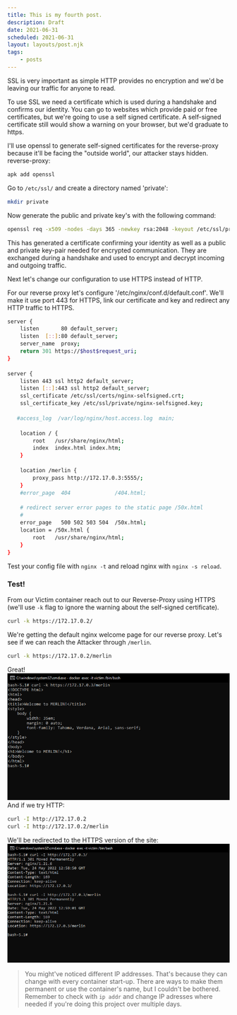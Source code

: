 ```yaml
---
title: This is my fourth post.
description: Draft
date: 2021-06-31
scheduled: 2021-06-31
layout: layouts/post.njk
tags:
    - posts
---
```


SSL is very important as simple HTTP provides no encryption and we'd be leaving our traffic for anyone to read.

To use SSL we need a certificate which is used during a handshake and confirms our identity.
You can go to websites which provide paid or free certificates, but we're going to use a self signed certificate.
A self-signed certificate still would show a warning on your browser, but we'd graduate to https.

I'll use openssl to generate self-signed certificates for the reverse-proxy because it'll be facing the "outside world", our attacker stays hidden.
reverse-proxy: 

``` bash
apk add openssl
```

Go to `/etc/ssl/` and create a directory named 'private': 

``` bash
mkdir private
```

Now generate the public and private key's with the following command:

``` bash
openssl req -x509 -nodes -days 365 -newkey rsa:2048 -keyout /etc/ssl/private/nginx-selfsigned.key -out /etc/ssl/certs/nginx-selfsigned.crt
```
This has generated a certificate confirming your identity as well as a public and private key-pair needed for encrypted communication.
They are exchanged during a handshake and used to encrypt and decrypt incoming and outgoing traffic.

Next let's change our configuration to use HTTPS instead of HTTP.

For our reverse proxy let's configure '/etc/nginx/conf.d/default.conf'. We'll make it use port 443 for HTTPS, link our certificate and key and redirect any HTTP traffic to HTTPS.

``` bash
server {
    listen       80 default_server;
    listen  [::]:80 default_server;
    server_name  proxy;
    return 301 https://$host$request_uri;
}

server {
    listen 443 ssl http2 default_server;
    listen [::]:443 ssl http2 default_server;
    ssl_certificate /etc/ssl/certs/nginx-selfsigned.crt;
    ssl_certificate_key /etc/ssl/private/nginx-selfsigned.key;

   #access_log  /var/log/nginx/host.access.log  main;

    location / {
        root   /usr/share/nginx/html;
        index  index.html index.htm;
    }

    location /merlin {
        proxy_pass http://172.17.0.3:5555/;
    }
    #error_page  404              /404.html;

    # redirect server error pages to the static page /50x.html
    #
    error_page   500 502 503 504  /50x.html;
    location = /50x.html {
        root   /usr/share/nginx/html;
    }
}
```
Test your config file with `nginx -t` and reload nginx with `nginx -s reload`.

### Test!
From our Victim container reach out to our Reverse-Proxy using HTTPS (we'll use `-k` flag to ignore the warning about the self-signed certificate).

``` bash
curl -k https://172.17.0.2/
```

We're getting the default nginx welcome page for our reverse proxy.
Let's see if we can reach the Attacker through `/merlin`.

``` bash
curl -k https://172.17.0.2/merlin
```
Great!
![console prtsc](/img/remote/curl-https-merlin.png)
And if we try HTTP:

``` bash
curl -I http://172.17.0.2
curl -I http://172.17.0.2/merlin
```

We'll be redirected to the HTTPS version of the site:
![consonle prtsc](/img/remote/curl-http-merlin.png)

>You might've noticed different IP addresses. That's because they can change with every container start-up. There are ways to make them permanent or use the container's name, but I couldn't be bothered.
>Remember to check with `ip addr` and change IP adresses where needed if you're doing this project over multiple days.